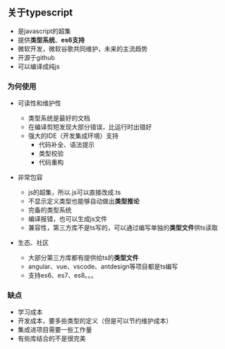 ## 关于typescript
* 是javascript的超集
* 提供**类型系统**、**es6支持**
* 微软开发，微软谷歌共同维护，未来的主流趋势
* 开源于github
* 可以编译成纯js


### 为何使用
* 可读性和维护性
	* 类型系统是最好的文档
	* 在编译剪短发现大部分错误，比运行时出错好
	* 强大的IDE（开发集成环境）支持
		* 代码补全、语法提示
		* 类型校验
		* 代码重构
* 非常包容
	* js的超集，所以.js可以直接改成.ts
	* 不显示定义类型也能够自动做出**类型推论**
	* 完备的类型系统
	* 编译报错，也可以生成js文件
	* 兼容性，第三方库不是ts写的，可以通过编写单独的**类型文件**供ts读取

* 生态、社区
	* 大部分第三方库都有提供给ts的**类型文件**
	* angular、vue、vscode、antdesign等项目都是ts编写
	* 支持es6、es7、es8。。。

### 缺点
* 学习成本
* 开发成本，要多些类型的定义（但是可以节约维护成本）
* 集成进项目需要一些工作量
* 有些库结合的不是很完美